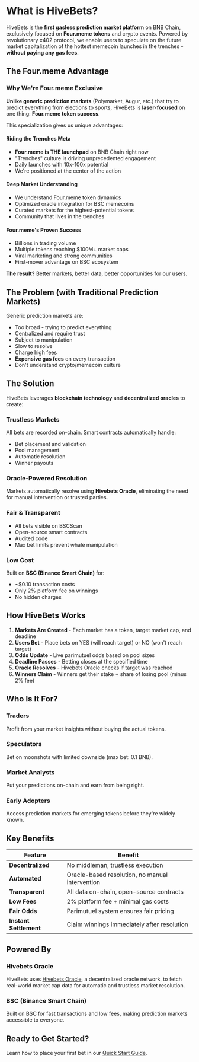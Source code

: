 # What is HiveBets?

HiveBets is the **first gasless prediction market platform** on BNB Chain, exclusively focused on **Four.meme tokens** and crypto events. Powered by revolutionary x402 protocol, we enable users to speculate on the future market capitalization of the hottest memecoin launches in the trenches - **without paying any gas fees**.

## The Four.meme Advantage

### Why We're Four.meme Exclusive

**Unlike generic prediction markets** (Polymarket, Augur, etc.) that try to predict everything from elections to sports, HiveBets is **laser-focused** on one thing: **Four.meme token success**.

This specialization gives us unique advantages:

#### Riding the Trenches Meta
- **Four.meme is THE launchpad** on BNB Chain right now
- "Trenches" culture is driving unprecedented engagement
- Daily launches with 10x-100x potential
- We're positioned at the center of the action

#### Deep Market Understanding
- We understand Four.meme token dynamics
- Optimized oracle integration for BSC memecoins
- Curated markets for the highest-potential tokens
- Community that lives in the trenches

#### Four.meme's Proven Success
- Billions in trading volume
- Multiple tokens reaching $100M+ market caps
- Viral marketing and strong communities
- First-mover advantage on BSC ecosystem

**The result?** Better markets, better data, better opportunities for our users.

## The Problem (with Traditional Prediction Markets)

Generic prediction markets are:
- Too broad - trying to predict everything
- Centralized and require trust
- Subject to manipulation
- Slow to resolve
- Charge high fees
- **Expensive gas fees** on every transaction
- Don't understand crypto/memecoin culture

## The Solution

HiveBets leverages **blockchain technology** and **decentralized oracles** to create:

### Trustless Markets
All bets are recorded on-chain. Smart contracts automatically handle:
- Bet placement and validation
- Pool management
- Automatic resolution
- Winner payouts

### Oracle-Powered Resolution
Markets automatically resolve using **Hivebets Oracle**, eliminating the need for manual intervention or trusted parties.

### Fair & Transparent
- All bets visible on BSCScan
- Open-source smart contracts
- Audited code
- Max bet limits prevent whale manipulation

### Low Cost
Built on **BSC (Binance Smart Chain)** for:
- ~$0.10 transaction costs
- Only 2% platform fee on winnings
- No hidden charges

## How HiveBets Works

1. **Markets Are Created** - Each market has a token, target market cap, and deadline
2. **Users Bet** - Place bets on YES (will reach target) or NO (won't reach target)
3. **Odds Update** - Live parimutuel odds based on pool sizes
4. **Deadline Passes** - Betting closes at the specified time
5. **Oracle Resolves** - Hivebets Oracle checks if target was reached
6. **Winners Claim** - Winners get their stake + share of losing pool (minus 2% fee)

## Who Is It For?

### Traders
Profit from your market insights without buying the actual tokens.

### Speculators
Bet on moonshots with limited downside (max bet: 0.1 BNB).

### Market Analysts
Put your predictions on-chain and earn from being right.

### Early Adopters
Access prediction markets for emerging tokens before they're widely known.

## Key Benefits

| Feature | Benefit |
|---------|---------|
| **Decentralized** | No middleman, trustless execution |
| **Automated** | Oracle-based resolution, no manual intervention |
| **Transparent** | All data on-chain, open-source contracts |
| **Low Fees** | 2% platform fee + minimal gas costs |
| **Fair Odds** | Parimutuel system ensures fair pricing |
| **Instant Settlement** | Claim winnings immediately after resolution |

## Powered By

### Hivebets Oracle
HiveBets uses [Hivebets Oracle](https://hivebets.io), a decentralized oracle network, to fetch real-world market cap data for automatic and trustless market resolution.

### BSC (Binance Smart Chain)
Built on BSC for fast transactions and low fees, making prediction markets accessible to everyone.

## Ready to Get Started?

Learn how to place your first bet in our [Quick Start Guide](quick-start.md).

